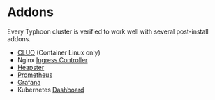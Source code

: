 # Addons

Every Typhoon cluster is verified to work well with several post-install addons.

* [CLUO](cluo.md) (Container Linux only)
* Nginx [Ingress Controller](ingress.md)
* [Heapster](heapster.md)
* [Prometheus](prometheus.md)
* [Grafana](prometheus.md#grafana)
* Kubernetes [Dashboard](dashboard.md)

